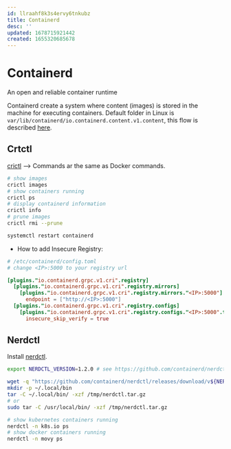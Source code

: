 ```yaml
---
id: llraahf8k3s4ervy6tnkubz
title: Containerd
desc: ''
updated: 1678715921442
created: 1655320685678
---
```


# Containerd

An open and reliable container runtime 

Containerd create a system where content (images) is stored in the machine for executing containers. Default folder in Linux is `var/lib/containerd/io.containerd.content.v1.content`, this flow is described [here](https://github.com/containerd/containerd/blob/main/docs/content-flow.md).

## Crtctl

[crictl](https://github.com/kubernetes-sigs/cri-tools/blob/master/docs/crictl.md) --> Commands ar the same as Docker commands.

```bash
# show images
crictl images
# show containers running
crictl ps
# display containerd information 
crictl info
# prune images
crictl rmi --prune
```

```bash
systemctl restart containerd
```

- How to add Insecure Registry:

```toml
# /etc/containerd/config.toml
# change <IP>:5000 to your registry url

[plugins."io.containerd.grpc.v1.cri".registry]
  [plugins."io.containerd.grpc.v1.cri".registry.mirrors]
    [plugins."io.containerd.grpc.v1.cri".registry.mirrors."<IP>:5000"]
      endpoint = ["http://<IP>:5000"]
  [plugins."io.containerd.grpc.v1.cri".registry.configs]
    [plugins."io.containerd.grpc.v1.cri".registry.configs."<IP>:5000".tls]
      insecure_skip_verify = true
```

## Nerdctl

Install [nerdctl](https://github.com/containerd/nerdctl).

```bash
export NERDCTL_VERSION=1.2.0 # see https://github.com/containerd/nerdctl/releases for the latest release

wget -q "https://github.com/containerd/nerdctl/releases/download/v${NERDCTL_VERSION}/nerdctl-${NERDCTL_VERSION}-linux-amd64.tar.gz" -O /tmp/nerdctl.tar.gz
mkdir -p ~/.local/bin
tar -C ~/.local/bin/ -xzf /tmp/nerdctl.tar.gz
# or
sudo tar -C /usr/local/bin/ -xzf /tmp/nerdctl.tar.gz
```

```bash
# show kubernetes containers running
nerdctl -n k8s.io ps
# show docker containers running
nerdctl -n movy ps
```